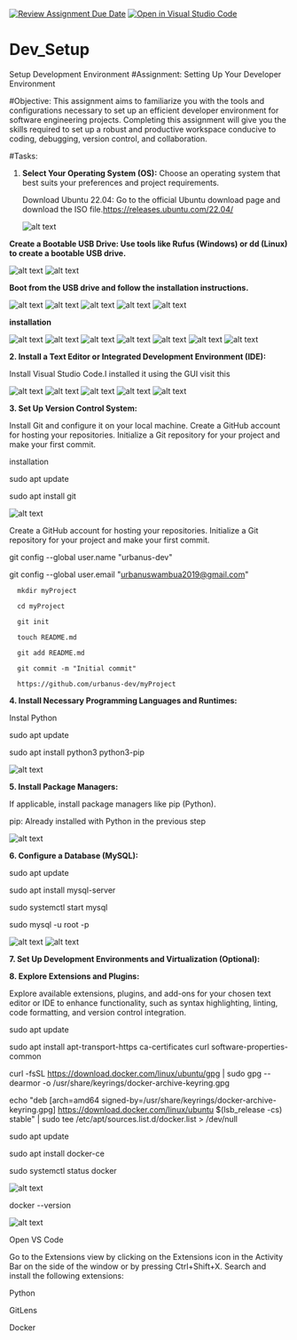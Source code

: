 [![Review Assignment Due Date](https://classroom.github.com/assets/deadline-readme-button-22041afd0340ce965d47ae6ef1cefeee28c7c493a6346c4f15d667ab976d596c.svg)](https://classroom.github.com/a/vbnbTt5m)
[![Open in Visual Studio Code](https://classroom.github.com/assets/open-in-vscode-2e0aaae1b6195c2367325f4f02e2d04e9abb55f0b24a779b69b11b9e10269abc.svg)](https://classroom.github.com/online_ide?assignment_repo_id=15292006&assignment_repo_type=AssignmentRepo)
# Dev_Setup
Setup Development Environment
#Assignment: Setting Up Your Developer Environment

#Objective:
This assignment aims to familiarize you with the tools and configurations necessary to set up an efficient developer environment for software engineering projects. Completing this assignment will give you the skills required to set up a robust and productive workspace conducive to coding, debugging, version control, and collaboration.

#Tasks:

1. **Select Your Operating System (OS):**
   Choose an operating system that best suits your preferences and project requirements.

   Download Ubuntu 22.04: Go to the official Ubuntu download page and download the ISO file.https://releases.ubuntu.com/22.04/

   ![alt text](image.png)

  **Create a Bootable USB Drive: Use tools like Rufus (Windows) or dd (Linux) to create a bootable USB drive.**

   ![alt text](image-1.png)
   ![alt text](image-2.png)

   **Boot from the USB drive and follow the installation instructions.**

   ![alt text](image-3.png)
   ![alt text](image-4.png)
   ![alt text](image-5.png)
   ![alt text](image-6.png)
   ![alt text](image-7.png)


  **installation**

  ![alt text](image-28.png)
   ![alt text](image-9.png)
   ![alt text](image-10.png)
   ![alt text](image-11.png)
   ![alt text](image-12.png)
   ![alt text](image-13.png)
   ![alt text](image-14.png)


**2. Install a Text Editor or Integrated Development Environment (IDE):**

 Install Visual Studio Code.I installed it using the GUI
visit this

![alt text](image-15.png)
![alt text](image-16.png)
![alt text](image-17.png)
![alt text](image-18.png)
![alt text](image-19.png)

**3. Set Up Version Control System:**

   Install Git and configure it on your local machine. Create a GitHub account for hosting your repositories. Initialize a Git repository for your project and make your first commit.

   installation

   sudo apt update

   sudo apt install git

   ![alt text](image-20.png)

   Create a GitHub account for hosting your repositories. Initialize a Git repository for your project and make your first commit.
      
git config --global user.name "urbanus-dev"

git config --global user.email "urbanuswambua2019@gmail.com"

      mkdir myProject

      cd myProject

      git init

      touch README.md

      git add README.md

      git commit -m "Initial commit"

      https://github.com/urbanus-dev/myProject

**4. Install Necessary Programming Languages and Runtimes:**

  Instal Python 

  sudo apt update

  sudo apt install python3 python3-pip

 ![alt text](image-22.png)


**5. Install Package Managers:**

   If applicable, install package managers like pip (Python).

   pip: Already installed with Python in the previous step

   ![alt text](image-23.png)


**6. Configure a Database (MySQL):**

sudo apt update

sudo apt install mysql-server

sudo systemctl start mysql

sudo mysql -u root -p

  ![alt text](image-24.png)
  ![alt text](image-25.png)

**7. Set Up Development Environments and Virtualization (Optional):**
 

**8. Explore Extensions and Plugins:**

   Explore available extensions, plugins, and add-ons for your chosen text editor or IDE to enhance functionality, such as syntax highlighting, linting, code formatting, and version control integration.

sudo apt update

sudo apt install apt-transport-https ca-certificates curl software-properties-common

curl -fsSL https://download.docker.com/linux/ubuntu/gpg | sudo gpg --dearmor -o /usr/share/keyrings/docker-archive-keyring.gpg

echo "deb [arch=amd64 signed-by=/usr/share/keyrings/docker-archive-keyring.gpg] https://download.docker.com/linux/ubuntu $(lsb_release -cs) stable" | sudo tee /etc/apt/sources.list.d/docker.list > /dev/null

sudo apt update

sudo apt install docker-ce

sudo systemctl status docker

![alt text](image-26.png)

docker --version

![alt text](image-27.png)

Open VS Code

Go to the Extensions view by clicking on the Extensions icon in the Activity Bar on the side of the window or by pressing Ctrl+Shift+X.
Search and install the following extensions:

Python

GitLens

Docker